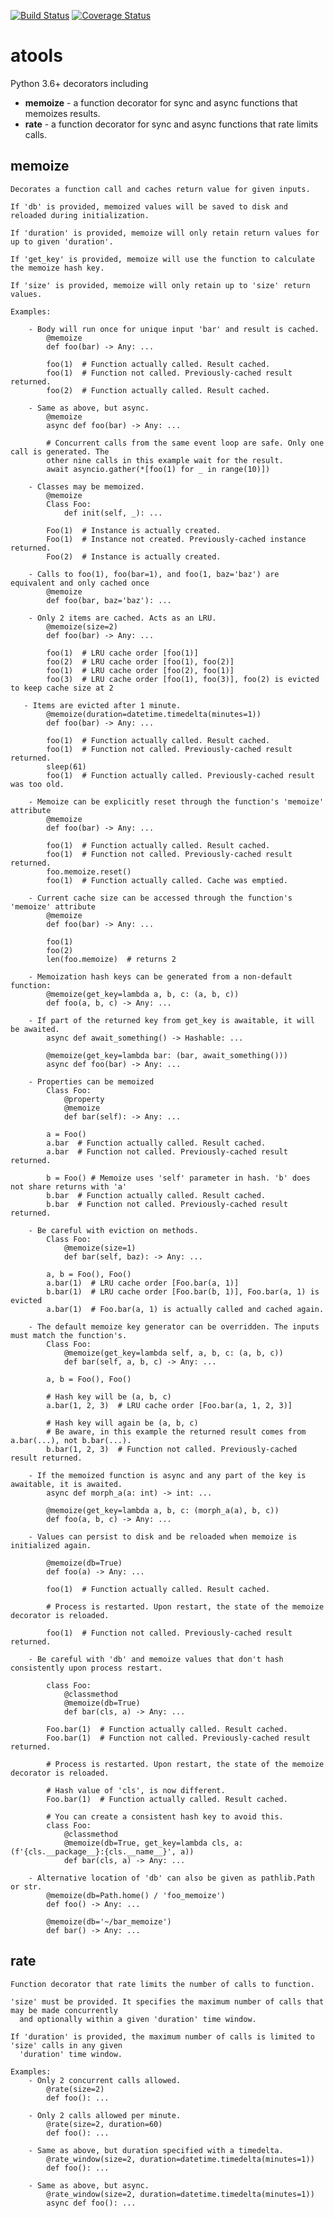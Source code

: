 [![Build Status](https://travis-ci.org/cevans87/atools.svg?branch=master&kill_cache=1)](https://travis-ci.org/cevans87/atools)
[![Coverage Status](https://coveralls.io/repos/github/cevans87/atools/badge.svg?branch=master&kill_cache=1)](https://coveralls.io/github/cevans87/atools?branch=master)
# atools
Python 3.6+ decorators including

- __memoize__ - a function decorator for sync and async functions that memoizes results.
- __rate__ - a function decorator for sync and async functions that rate limits calls.

## memoize
    Decorates a function call and caches return value for given inputs.

    If 'db' is provided, memoized values will be saved to disk and reloaded during initialization.

    If 'duration' is provided, memoize will only retain return values for up to given 'duration'.

    If 'get_key' is provided, memoize will use the function to calculate the memoize hash key.

    If 'size' is provided, memoize will only retain up to 'size' return values.

    Examples:

        - Body will run once for unique input 'bar' and result is cached.
            @memoize
            def foo(bar) -> Any: ...

            foo(1)  # Function actually called. Result cached.
            foo(1)  # Function not called. Previously-cached result returned.
            foo(2)  # Function actually called. Result cached.

        - Same as above, but async.
            @memoize
            async def foo(bar) -> Any: ...

            # Concurrent calls from the same event loop are safe. Only one call is generated. The
            other nine calls in this example wait for the result.
            await asyncio.gather(*[foo(1) for _ in range(10)])

        - Classes may be memoized.
            @memoize
            Class Foo:
                def init(self, _): ...

            Foo(1)  # Instance is actually created.
            Foo(1)  # Instance not created. Previously-cached instance returned.
            Foo(2)  # Instance is actually created.

        - Calls to foo(1), foo(bar=1), and foo(1, baz='baz') are equivalent and only cached once
            @memoize
            def foo(bar, baz='baz'): ...

        - Only 2 items are cached. Acts as an LRU.
            @memoize(size=2)
            def foo(bar) -> Any: ...

            foo(1)  # LRU cache order [foo(1)]
            foo(2)  # LRU cache order [foo(1), foo(2)]
            foo(1)  # LRU cache order [foo(2), foo(1)]
            foo(3)  # LRU cache order [foo(1), foo(3)], foo(2) is evicted to keep cache size at 2

       - Items are evicted after 1 minute.
            @memoize(duration=datetime.timedelta(minutes=1))
            def foo(bar) -> Any: ...

            foo(1)  # Function actually called. Result cached.
            foo(1)  # Function not called. Previously-cached result returned.
            sleep(61)
            foo(1)  # Function actually called. Previously-cached result was too old.

        - Memoize can be explicitly reset through the function's 'memoize' attribute
            @memoize
            def foo(bar) -> Any: ...

            foo(1)  # Function actually called. Result cached.
            foo(1)  # Function not called. Previously-cached result returned.
            foo.memoize.reset()
            foo(1)  # Function actually called. Cache was emptied.

        - Current cache size can be accessed through the function's 'memoize' attribute
            @memoize
            def foo(bar) -> Any: ...

            foo(1)
            foo(2)
            len(foo.memoize)  # returns 2

        - Memoization hash keys can be generated from a non-default function:
            @memoize(get_key=lambda a, b, c: (a, b, c))
            def foo(a, b, c) -> Any: ...

        - If part of the returned key from get_key is awaitable, it will be awaited.
            async def await_something() -> Hashable: ...

            @memoize(get_key=lambda bar: (bar, await_something()))
            async def foo(bar) -> Any: ...

        - Properties can be memoized
            Class Foo:
                @property
                @memoize
                def bar(self): -> Any: ...

            a = Foo()
            a.bar  # Function actually called. Result cached.
            a.bar  # Function not called. Previously-cached result returned.

            b = Foo() # Memoize uses 'self' parameter in hash. 'b' does not share returns with 'a'
            b.bar  # Function actually called. Result cached.
            b.bar  # Function not called. Previously-cached result returned.

        - Be careful with eviction on methods.
            Class Foo:
                @memoize(size=1)
                def bar(self, baz): -> Any: ...

            a, b = Foo(), Foo()
            a.bar(1)  # LRU cache order [Foo.bar(a, 1)]
            b.bar(1)  # LRU cache order [Foo.bar(b, 1)], Foo.bar(a, 1) is evicted
            a.bar(1)  # Foo.bar(a, 1) is actually called and cached again.

        - The default memoize key generator can be overridden. The inputs must match the function's.
            Class Foo:
                @memoize(get_key=lambda self, a, b, c: (a, b, c))
                def bar(self, a, b, c) -> Any: ...

            a, b = Foo(), Foo()

            # Hash key will be (a, b, c)
            a.bar(1, 2, 3)  # LRU cache order [Foo.bar(a, 1, 2, 3)]

            # Hash key will again be (a, b, c)
            # Be aware, in this example the returned result comes from a.bar(...), not b.bar(...).
            b.bar(1, 2, 3)  # Function not called. Previously-cached result returned.

        - If the memoized function is async and any part of the key is awaitable, it is awaited.
            async def morph_a(a: int) -> int: ...

            @memoize(get_key=lambda a, b, c: (morph_a(a), b, c))
            def foo(a, b, c) -> Any: ...

        - Values can persist to disk and be reloaded when memoize is initialized again.

            @memoize(db=True)
            def foo(a) -> Any: ...

            foo(1)  # Function actually called. Result cached.

            # Process is restarted. Upon restart, the state of the memoize decorator is reloaded.

            foo(1)  # Function not called. Previously-cached result returned.

        - Be careful with 'db' and memoize values that don't hash consistently upon process restart.

            class Foo:
                @classmethod
                @memoize(db=True)
                def bar(cls, a) -> Any: ...

            Foo.bar(1)  # Function actually called. Result cached.
            Foo.bar(1)  # Function not called. Previously-cached result returned.

            # Process is restarted. Upon restart, the state of the memoize decorator is reloaded.

            # Hash value of 'cls', is now different.
            Foo.bar(1)  # Function actually called. Result cached.

            # You can create a consistent hash key to avoid this.
            class Foo:
                @classmethod
                @memoize(db=True, get_key=lambda cls, a: (f'{cls.__package__}:{cls.__name__}', a))
                def bar(cls, a) -> Any: ...

        - Alternative location of 'db' can also be given as pathlib.Path or str.
            @memoize(db=Path.home() / 'foo_memoize')
            def foo() -> Any: ...

            @memoize(db='~/bar_memoize')
            def bar() -> Any: ...

## rate
    Function decorator that rate limits the number of calls to function.

    'size' must be provided. It specifies the maximum number of calls that may be made concurrently
      and optionally within a given 'duration' time window.

    If 'duration' is provided, the maximum number of calls is limited to 'size' calls in any given
      'duration' time window.

    Examples:
        - Only 2 concurrent calls allowed.
            @rate(size=2)
            def foo(): ...

        - Only 2 calls allowed per minute.
            @rate(size=2, duration=60)
            def foo(): ...

        - Same as above, but duration specified with a timedelta.
            @rate_window(size=2, duration=datetime.timedelta(minutes=1))
            def foo(): ...

        - Same as above, but async.
            @rate_window(size=2, duration=datetime.timedelta(minutes=1))
            async def foo(): ...
